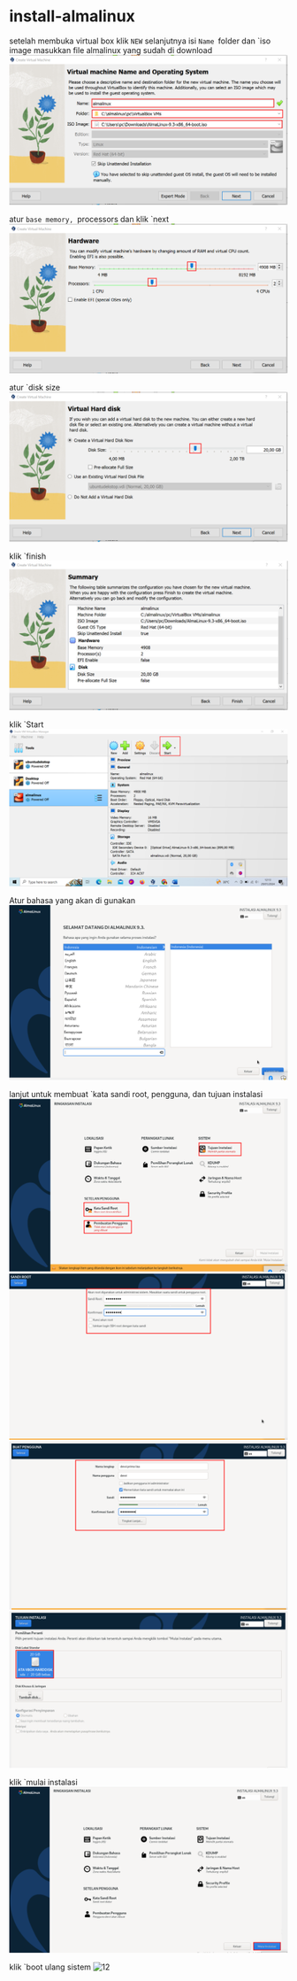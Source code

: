 # install-almalinux
setelah membuka virtual box klik `NEW` selanjutnya isi `Name `folder dan `iso image masukkan file almalinux yang sudah di download
![1](almalinux1.png)

atur `base memory, `processors dan klik `next
![2](almalinux2.png)

atur `disk size
![3](almalinux3.png)

klik `finish
![4](almalinix4.png)

klik `Start
![5](almalinux5.png)

Atur bahasa yang akan di gunakan
![6](almalinux6.png)

lanjut untuk membuat `kata sandi root, pengguna, dan tujuan instalasi
![7](almalinux7.png)
![8](almalinux8.png)
![9](almalinux9.png)
![10](almalinux10.png)

klik `mulai instalasi
![11](almalinux11.png)

klik `boot ulang sistem
![12](almalinux12)












